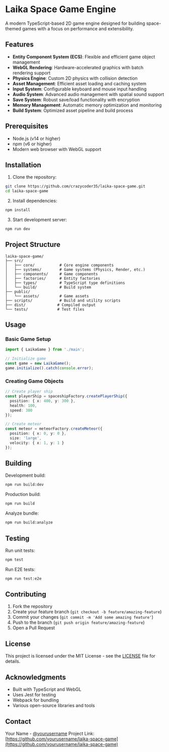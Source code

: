 # Laika Space Game Engine

A modern TypeScript-based 2D game engine designed for building space-themed games with a focus on performance and extensibility.

## Features

- **Entity Component System (ECS)**: Flexible and efficient game object management
- **WebGL Rendering**: Hardware-accelerated graphics with batch rendering support
- **Physics Engine**: Custom 2D physics with collision detection
- **Asset Management**: Efficient asset loading and caching system
- **Input System**: Configurable keyboard and mouse input handling
- **Audio System**: Advanced audio management with spatial sound support
- **Save System**: Robust save/load functionality with encryption
- **Memory Management**: Automatic memory optimization and monitoring
- **Build System**: Optimized asset pipeline and build process

## Prerequisites

- Node.js (v14 or higher)
- npm (v6 or higher)
- Modern web browser with WebGL support

## Installation

1. Clone the repository:
```bash
git clone https://github.com/crazycoder35/laika-space-game.git
cd laika-space-game
```

2. Install dependencies:
```bash
npm install
```

3. Start development server:
```bash
npm run dev
```

## Project Structure

```
laika-space-game/
├── src/
│   ├── core/           # Core engine components
│   ├── systems/        # Game systems (Physics, Render, etc.)
│   ├── components/     # Game components
│   ├── factories/      # Entity factories
│   ├── types/          # TypeScript type definitions
│   └── build/          # Build system
├── public/
│   └── assets/         # Game assets
├── scripts/            # Build and utility scripts
├── dist/              # Compiled output
└── tests/             # Test files
```

## Usage

### Basic Game Setup

```typescript
import { LaikaGame } from './main';

// Initialize game
const game = new LaikaGame();
game.initialize().catch(console.error);
```

### Creating Game Objects

```typescript
// Create player ship
const playerShip = spaceshipFactory.createPlayerShip({
  position: { x: 400, y: 300 },
  health: 100,
  speed: 300
});

// Create meteor
const meteor = meteorFactory.createMeteor({
  position: { x: 0, y: 0 },
  size: 'large',
  velocity: { x: 1, y: 1 }
});
```

## Building

Development build:
```bash
npm run build:dev
```

Production build:
```bash
npm run build
```

Analyze bundle:
```bash
npm run build:analyze
```

## Testing

Run unit tests:
```bash
npm test
```

Run E2E tests:
```bash
npm run test:e2e
```

## Contributing

1. Fork the repository
2. Create your feature branch (`git checkout -b feature/amazing-feature`)
3. Commit your changes (`git commit -m 'Add some amazing feature'`)
4. Push to the branch (`git push origin feature/amazing-feature`)
5. Open a Pull Request

## License

This project is licensed under the MIT License - see the [LICENSE](LICENSE) file for details.

## Acknowledgments

- Built with TypeScript and WebGL
- Uses Jest for testing
- Webpack for bundling
- Various open-source libraries and tools

## Contact

Your Name - [@yourusername](https://twitter.com/yourusername)
Project Link: [https://github.com/yourusername/laika-space-game](https://github.com/yourusername/laika-space-game)
